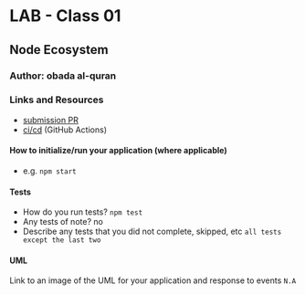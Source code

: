 # LAB - Class 01

## Node Ecosystem

### Author: obada al-quran

### Links and Resources

- [submission PR](https://github.com/obadeh/401-lab-01/pull/2)
- [ci/cd](https://github.com/obadeh/401-lab-01/actions) (GitHub Actions)



#### How to initialize/run your application (where applicable)

- e.g. `npm start`

#### Tests

- How do you run tests? `npm test`
- Any tests of note? no
- Describe any tests that you did not complete, skipped, etc `all tests except the last two`

#### UML

Link to an image of the UML for your application and response to events `N.A`